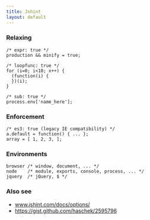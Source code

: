 ```yaml
---
title: Jshint
layout: default
---
```


### Relaxing

    /* expr: true */
    production && minify = true;

    /* loopfunc: true */
    for (i=0; i<10; x++) {
      (function(i) {
      })(i);
    }

    /* sub: true */
    process.env['name_here'];

### Enforcement

    /* es3: true (legacy IE compatibility) */
    a.default = function() { ... };
    array = [ 1, 2, 3, ];

### Environments

    browser /* window, document, ... */
    node    /* module, exports, console, process, ... */
    jquery  /* jQuery, $ */



    
### Also see

 * www.jshint.com/docs/options/
 * https://gist.github.com/haschek/2595796

